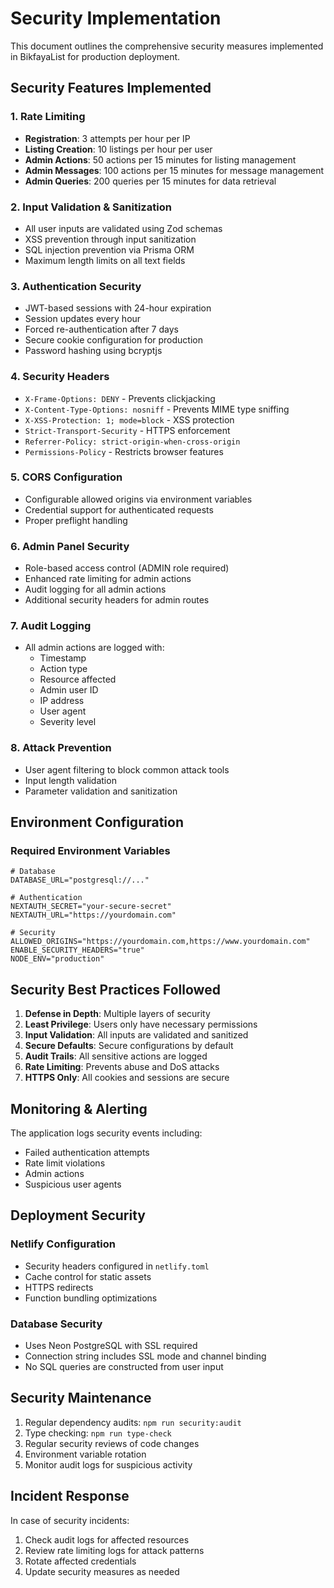 # Security Implementation

This document outlines the comprehensive security measures implemented in BikfayaList for production deployment.

## Security Features Implemented

### 1. Rate Limiting
- **Registration**: 3 attempts per hour per IP
- **Listing Creation**: 10 listings per hour per user
- **Admin Actions**: 50 actions per 15 minutes for listing management
- **Admin Messages**: 100 actions per 15 minutes for message management
- **Admin Queries**: 200 queries per 15 minutes for data retrieval

### 2. Input Validation & Sanitization
- All user inputs are validated using Zod schemas
- XSS prevention through input sanitization
- SQL injection prevention via Prisma ORM
- Maximum length limits on all text fields

### 3. Authentication Security
- JWT-based sessions with 24-hour expiration
- Session updates every hour
- Forced re-authentication after 7 days
- Secure cookie configuration for production
- Password hashing using bcryptjs

### 4. Security Headers
- `X-Frame-Options: DENY` - Prevents clickjacking
- `X-Content-Type-Options: nosniff` - Prevents MIME type sniffing
- `X-XSS-Protection: 1; mode=block` - XSS protection
- `Strict-Transport-Security` - HTTPS enforcement
- `Referrer-Policy: strict-origin-when-cross-origin`
- `Permissions-Policy` - Restricts browser features

### 5. CORS Configuration
- Configurable allowed origins via environment variables
- Credential support for authenticated requests
- Proper preflight handling

### 6. Admin Panel Security
- Role-based access control (ADMIN role required)
- Enhanced rate limiting for admin actions
- Audit logging for all admin actions
- Additional security headers for admin routes

### 7. Audit Logging
- All admin actions are logged with:
  - Timestamp
  - Action type
  - Resource affected
  - Admin user ID
  - IP address
  - User agent
  - Severity level

### 8. Attack Prevention
- User agent filtering to block common attack tools
- Input length validation
- Parameter validation and sanitization

## Environment Configuration

### Required Environment Variables
```env
# Database
DATABASE_URL="postgresql://..."

# Authentication
NEXTAUTH_SECRET="your-secure-secret"
NEXTAUTH_URL="https://yourdomain.com"

# Security
ALLOWED_ORIGINS="https://yourdomain.com,https://www.yourdomain.com"
ENABLE_SECURITY_HEADERS="true"
NODE_ENV="production"
```

## Security Best Practices Followed

1. **Defense in Depth**: Multiple layers of security
2. **Least Privilege**: Users only have necessary permissions
3. **Input Validation**: All inputs are validated and sanitized
4. **Secure Defaults**: Secure configurations by default
5. **Audit Trails**: All sensitive actions are logged
6. **Rate Limiting**: Prevents abuse and DoS attacks
7. **HTTPS Only**: All cookies and sessions are secure

## Monitoring & Alerting

The application logs security events including:
- Failed authentication attempts
- Rate limit violations
- Admin actions
- Suspicious user agents

## Deployment Security

### Netlify Configuration
- Security headers configured in `netlify.toml`
- Cache control for static assets
- HTTPS redirects
- Function bundling optimizations

### Database Security
- Uses Neon PostgreSQL with SSL required
- Connection string includes SSL mode and channel binding
- No SQL queries are constructed from user input

## Security Maintenance

1. Regular dependency audits: `npm run security:audit`
2. Type checking: `npm run type-check`
3. Regular security reviews of code changes
4. Environment variable rotation
5. Monitor audit logs for suspicious activity

## Incident Response

In case of security incidents:
1. Check audit logs for affected resources
2. Review rate limiting logs for attack patterns
3. Rotate affected credentials
4. Update security measures as needed